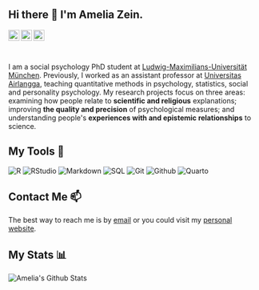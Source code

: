 ## Hi there 👋 I'm Amelia Zein.

<link rel="stylesheet" href="https://use.fontawesome.com/releases/v5.6.1/css/all.css" integrity="sha384-gfdkjb5BdAXd+lj+gudLWI+BXq4IuLW5IT+brZEZsLFm++aCMlF1V92rMkPaX4PP" crossorigin="anonymous">

<!--Languages
<img height="180em" src="https://github-readme-stats.vercel.app/api/top-langs/?username=spcanelon&theme=buefy&layout=compact&langs-count=5" />
-->

<a href="https://bsky.app/profile/ameliazein.bsky.social">
  <img align="left" alt="Amelia's Bluesky" width="22px" src="https://cdn.jsdelivr.net/npm/simple-icons@v13/icons/bluesky.svg" />
</a>
<!--
<a href="www.linkedin.com/in/amelia-z-124849327">
  <img align="left" alt="Amelia's LinkedIn" width="22px" src="https://cdn.jsdelivr.net/npm/simple-icons@v13/icons/linkedin.svg" />
</a>
-->
<a href="https://github.com/rameliaz">
  <img align="left" alt="Amelia's Github" width="22px" src="https://cdn.jsdelivr.net/npm/simple-icons@v13/icons/github.svg" />
</a>
<!--
<a href="https://orcid.org/0000-0001-7840-0299">
  <img align="left" alt="Amelia's ORCID" width="22px" src="https://cdn.jsdelivr.net/npm/simple-icons@v13/icons/orcid.svg" />
</a>
-->
<a href="https://scholar.google.com/citations?user=0lWYoUIAAAAJ&hl=de">
  <img align="left" alt="Amelia's GoogleScholar" width="22px" src="https://cdn.jsdelivr.net/npm/simple-icons@v13/icons/googlescholar.svg" />
</a>
<br><br><br>

I am a social psychology PhD student at [Ludwig-Maximilians-Universität München](https://www.lmu.de/psy/de/personen/kontaktseite/rizqy-amelia-zein-c6eb5d9f.html). Previously, I worked as an assistant professor at [Universitas Airlangga](https://psikologi.unair.ac.id/dosen-rizqy-amelia-zein/), teaching quantitative methods in psychology, statistics, social and personality psychology. My research projects focus on three areas: examining how people relate to **scientific and religious** explanations; improving **the quality and precision** of psychological measures; and understanding people's **experiences with and epistemic relationships** to science.

## My Tools 🔧
![R](https://img.shields.io/badge/-R-173552?style=for-the-badge&logo=R&logoColor=2365B7)
![RStudio](https://img.shields.io/badge/-RStudio-173552?style=for-the-badge&logo=rstudio&logoColor=FFFFFF)
![Markdown](http://img.shields.io/badge/-Markdown-173552?style=for-the-badge&logo=Markdown&logoColor=FFFFFF)
![SQL](https://img.shields.io/badge/-SQL-173552?style=for-the-badge&logo=MySQL&logoColor=FFFFFF&logoWidth=20)
![Git](http://img.shields.io/badge/-Git-173552?style=for-the-badge&logo=Git)
![Github](http://img.shields.io/badge/-Github-173552?style=for-the-badge&logo=Github&logoColor=FFFFFF)
![Quarto](https://img.shields.io/badge/-Quarto-173552?style=for-the-badge&logo=quarto&logoColor=FFFFFF)
  
## Contact Me 📫
The best way to reach me is by [email](mailto:ameliazein@gmail.com) or you could visit my [personal website](https://rameliaz.github.io/).

## My Stats 📊
![Amelia's Github Stats](https://github-readme-stats.vercel.app/api?username=rameliaz&rank_icon=github&theme=radical)
